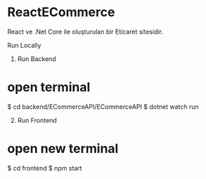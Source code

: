# ReactECommerce
React ve .Net Core ile oluşturulan bir Eticaret sitesidir.

Run Locally

1. Run Backend
# open terminal
$ cd backend/ECommerceAPI/ECommerceAPI
$ dotnet watch run

2. Run Frontend
# open new terminal
$ cd frontend
$ npm start

